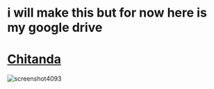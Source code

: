 # i will make this but for now here is my google drive

# [Chitanda](https://drive.google.com/file/d/1scOR-6izZuScSj11eVWmM6XMMAxtR2Nm/view?usp=drive_link)
![screenshot4093]([https://github.com/frankiemc1093/osuskins/blob/main/Screenshot%202024-07-26%20011003.png])
